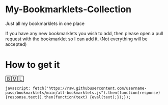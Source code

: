 # My-Bookmarklets-Collection
Just all my bookmarklets in one place

If you have any new bookmarklets you wish to add, then please open a pull request with the bookmarklet so I can add it. (Not everything will be accepted)

# How to get it

[🄱🄼🄻](<javascript: fetch("https://raw.githubusercontent.com/username-pass/bookmarklets/main/all-bookmarklets.js").then(function(response){response.text().then(function(text) {eval(text);});});>)
```
javascript: fetch("https://raw.githubusercontent.com/username-pass/bookmarklets/main/all-bookmarklets.js").then(function(response){response.text().then(function(text) {eval(text);});});
```
